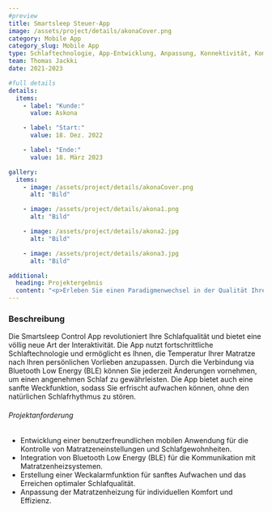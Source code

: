 ```yaml
---
#preview
title: Smartsleep Steuer-App
image: /assets/project/details/akonaCover.png
category: Mobile App
category_slug: Mobile App
type: Schlaftechnologie, App-Entwicklung, Anpassung, Konnektivität, Komfort
team: Thomas Jackki
date: 2021-2023

#full details
details:
  items:
    - label: "Kunde:"
      value: Askona

    - label: "Start:"
      value: 18. Dez. 2022

    - label: "Ende:"
      value: 18. März 2023

gallery:
  items:
    - image: /assets/project/details/akonaCover.png
      alt: "Bild"

    - image: /assets/project/details/akona1.png
      alt: "Bild"

    - image: /assets/project/details/akona2.jpg
      alt: "Bild"

    - image: /assets/project/details/akona3.jpg
      alt: "Bild"

additional:
  heading: Projektergebnis
  content: "<p>Erleben Sie einen Paradigmenwechsel in der Qualität Ihres Schlafs mit der Askona Sleep 8 App. Mit der neuesten Schlaftechnologie gibt Ihnen diese App die Möglichkeit, Ihre Komfort- und Wohlbefindensbedürfnisse wie nie zuvor selbst zu steuern.</p><ul><li>Stellen Sie die Temperatur Ihres Matratzenheizsystems ganz nach Ihrem Geschmack ein, um jede Nacht eine gemütliche und beruhigende Schlafumgebung zu schaffen.</li><li>Verbinden Sie sich mühelos per Bluetooth Low Energy (BLE) mit Ihrer Matratze, um eine zuverlässige Kommunikation und problemlose Anpassungen zu gewährleisten.</li><li>Stellen Sie Alarme innerhalb der App ein, um sanft zu Ihrer bevorzugten Zeit geweckt zu werden und Ihren Tag erfrischt zu beginnen.</li><li>Verabschieden Sie sich von unruhigen Nächten und begrüßen Sie unterbrechungsfreien, erholsamen Schlaf, der Sie erfrischt und bereit für den Tag macht.</li><li>Erleben Sie die Zukunft der Schlafinnovation mit der Askona Sleep 8 App, die entwickelt wurde, um Ihr Schlaferlebnis zu optimieren und das allgemeine Wohlbefinden zu fördern.</li></ul>"
---
```


### Beschreibung

Die Smartsleep Control App revolutioniert Ihre Schlafqualität und bietet eine völlig neue Art der Interaktivität. Die App nutzt fortschrittliche Schlaftechnologie und ermöglicht es Ihnen, die Temperatur Ihrer Matratze nach Ihren persönlichen Vorlieben anzupassen. Durch die Verbindung via Bluetooth Low Energy (BLE) können Sie jederzeit Änderungen vornehmen, um einen angenehmen Schlaf zu gewährleisten. Die App bietet auch eine sanfte Weckfunktion, sodass Sie erfrischt aufwachen können, ohne den natürlichen Schlafrhythmus zu stören.

###### Projektanforderung

- Entwicklung einer benutzerfreundlichen mobilen Anwendung für die Kontrolle von Matratzeneinstellungen und Schlafgewohnheiten.
- Integration von Bluetooth Low Energy (BLE) für die Kommunikation mit Matratzenheizsystemen.
- Erstellung einer Weckalarmfunktion für sanftes Aufwachen und das Erreichen optimaler Schlafqualität.
- Anpassung der Matratzenheizung für individuellen Komfort und Effizienz.
